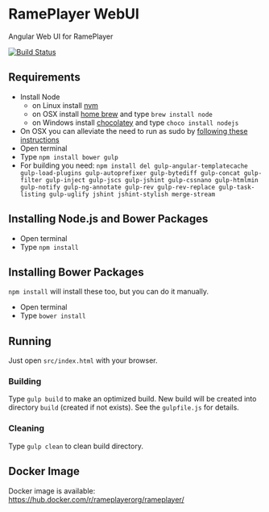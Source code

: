 # RamePlayer WebUI
Angular Web UI for RamePlayer

[![Build Status](https://travis-ci.org/rameplayerorg/rameplayer-webui.svg?branch=master)](https://travis-ci.org/rameplayerorg/rameplayer-webui)

## Requirements

- Install Node
	- on Linux install [nvm](https://github.com/creationix/nvm)
	- on OSX install [home brew](http://brew.sh/) and type `brew install node`
	- on Windows install [chocolatey](https://chocolatey.org/) and type `choco install nodejs`
- On OSX you can alleviate the need to run as sudo by [following these instructions](https://github.com/sindresorhus/guides/blob/master/npm-global-without-sudo.md)
- Open terminal
- Type `npm install bower gulp`
- For building you need: `npm install del gulp-angular-templatecache gulp-load-plugins gulp-autoprefixer gulp-bytediff gulp-concat gulp-filter gulp-inject gulp-jscs gulp-jshint gulp-cssnano gulp-htmlmin gulp-notify gulp-ng-annotate gulp-rev gulp-rev-replace gulp-task-listing gulp-uglify jshint jshint-stylish merge-stream`

## Installing Node.js and Bower Packages
- Open terminal
- Type `npm install`

## Installing Bower Packages
`npm install` will install these too, but you can do it manually.
- Open terminal
- Type `bower install`

## Running

Just open `src/index.html` with your browser.

### Building

Type `gulp build` to make an optimized build. New build will be created into directory `build` (created if not exists). See the `gulpfile.js` for details.

### Cleaning

Type `gulp clean` to clean build directory.

## Docker Image

Docker image is available: https://hub.docker.com/r/rameplayerorg/rameplayer/
